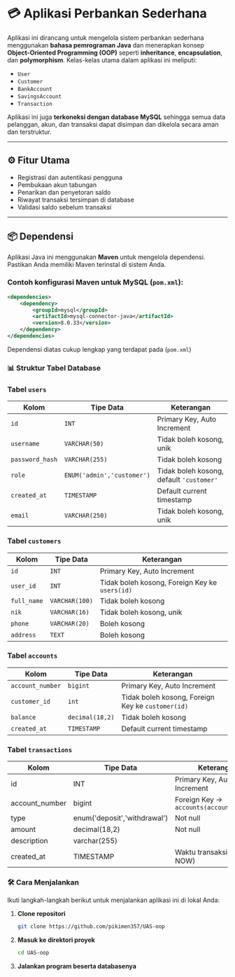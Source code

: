 # 💳 Aplikasi Perbankan Sederhana

Aplikasi ini dirancang untuk mengelola sistem perbankan sederhana menggunakan **bahasa pemrograman Java** dan menerapkan konsep **Object-Oriented Programming (OOP)** seperti **inheritance**, **encapsulation**, dan **polymorphism**. Kelas-kelas utama dalam aplikasi ini meliputi:

- `User`
- `Customer`
- `BankAccount`
- `SavingsAccount`
- `Transaction`

Aplikasi ini juga **terkoneksi dengan database MySQL** sehingga semua data pelanggan, akun, dan transaksi dapat disimpan dan dikelola secara aman dan terstruktur.

---

## ⚙️ Fitur Utama

- Registrasi dan autentikasi pengguna
- Pembukaan akun tabungan
- Penarikan dan penyetoran saldo
- Riwayat transaksi tersimpan di database
- Validasi saldo sebelum transaksi

---

## 📦 Dependensi

Aplikasi Java ini menggunakan **Maven** untuk mengelola dependensi. Pastikan Anda memiliki Maven terinstal di sistem Anda.

### Contoh konfigurasi Maven untuk MySQL (`pom.xml`):

```xml
<dependencies>
    <dependency>
        <groupId>mysql</groupId>
        <artifactId>mysql-connector-java</artifactId>
        <version>8.0.33</version>
    </dependency>
</dependencies>
```
Dependensi diatas cukup lengkap yang terdapat pada  (`pom.xml`)

### 📊 Struktur Tabel Database

### Tabel `users`

| Kolom           | Tipe Data                  | Keterangan                               |
| --------------- | -------------------------- | ---------------------------------------- |
| `id`            | `INT`                      | Primary Key, Auto Increment              |
| `username`      | `VARCHAR(50)`              | Tidak boleh kosong, unik                 |
| `password_hash` | `VARCHAR(255)`             | Tidak boleh kosong                       |
| `role`          | `ENUM('admin','customer')` | Tidak boleh kosong, default `'customer'` |
| `created_at`    | `TIMESTAMP`                | Default current timestamp                |
| `email`         | `VARCHAR(250)`             | Tidak boleh kosong, unik                 |


### Tabel `customers`

| Kolom       | Tipe Data      | Keterangan                                         |
| ----------- | -------------- | -------------------------------------------------- |
| `id`        | `INT`          | Primary Key, Auto Increment                        |
| `user_id`   | `INT`          | Tidak boleh kosong, Foreign Key ke `users(id)` |
| `full_name` | `VARCHAR(100)` | Tidak boleh kosong                                 |
| `nik`       | `VARCHAR(16)`  | Tidak boleh kosong, unik                           |
| `phone`     | `VARCHAR(20)`  | Boleh kosong                                       |
| `address`   | `TEXT`         | Boleh kosong                                       |




### Tabel `accounts`

| Kolom       | Tipe Data      | Keterangan                                         |
| ----------- | -------------- | -------------------------------------------------- |
| `account_number`        | `bigint`          | Primary Key, Auto Increment                        |
| `customer_id `   | `int`          | Tidak boleh kosong, Foreign Key ke `customer(id)` |
| `balance` | `decimal(18,2)` | Tidak boleh kosong                                 |
| `created_at`    | `TIMESTAMP`                | Default current timestamp     |

### Tabel `transactions`

| Kolom       | Tipe Data    | Keterangan                                  |
|-------------|--------------|---------------------------------------------|
| id          | INT          | Primary Key, Auto Increment                 |
| account_number | bigint          | Foreign Key → `accounts(account_number)`               |
| type        | enum('deposit','withdrawal')  | Not null     |
| amount      | decimal(18,2)       | Not null            |
| description | varchar(255)        |                        |
| created_at   | TIMESTAMP    | Waktu transaksi (default: NOW)             |


### 🛠️ Cara Menjalankan

Ikuti langkah-langkah berikut untuk menjalankan aplikasi ini di lokal Anda:

1. **Clone repositori**
   ```bash
   git clone https://github.com/pikimen357/UAS-oop
2. **Masuk ke direktori proyek**
   ```bash
   cd UAS-oop

3. **Jalankan program beserta databasenya**


